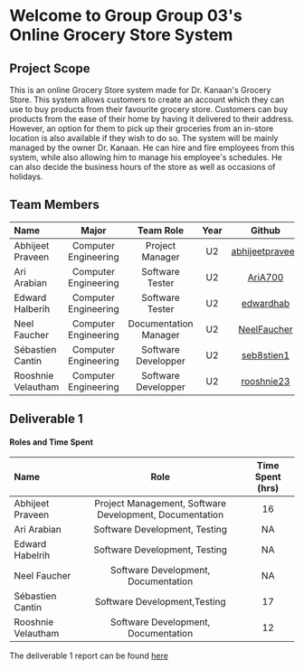 # Welcome to Group Group 03's Online Grocery Store System
## Project Scope
This is an online Grocery Store system made for Dr. Kanaan's Grocery Store. This system allows customers to create an account which they can use to buy products from their favourite grocery store. 
Customers can buy products from the ease of their home by having it delivered to their address. However, an option for them to pick up their groceries from 
an in-store location is also available if they wish to do so. The system will be mainly managed by the owner Dr. Kanaan. He can hire and fire employees from this system, while also allowing him to manage his employee's schedules. 
He can also decide the business hours of the store as well as occasions of holidays. 

## Team Members 
| Name| Major|Team Role| Year |Github|
| :--- |:---: |:---: | :---:| :---:|
|Abhijeet Praveen | Computer Engineering| Project Manager|U2| [abhijeetpraveen](https://github.com/abhijeetpraveen)|
|Ari Arabian | Computer Engineering| Software Tester|U2|[AriA700](https://github.com/AriA700)|
|Edward Halberih     | Computer Engineering| Software Tester|U2|[edwardhab](https://github.com/edwardhab)|
|Neel Faucher | Computer Engineering| Documentation Manager| U2|[NeelFaucher](https://github.com/NeelFaucher)|
|Sébastien Cantin    | Computer Engineering | Software Developper|U2 |[seb8stien1](https://github.com/seb8stien1)|
|Rooshnie Velautham    | Computer Engineering| Software Developper| U2|[rooshnie23](https://github.com/rooshnie23)|

## Deliverable 1 

#### Roles and Time Spent
| Name| Role |Time Spent (hrs)|
| :--- |:---: |:---: |
|Abhijeet Praveen | Project Management, Software Development, Documentation|16| 
|Ari Arabian | Software Development, Testing| NA|
|Edward Habelrih| Software Development, Testing| NA|
|Neel Faucher |Software Development, Documentation| NA|
|Sébastien Cantin| Software Development,Testing | 17|
|Rooshnie Velautham| Software Development, Documentation| 12|

The deliverable 1 report can be found [here](https://github.com/McGill-ECSE321-Winter2022/project-group-group-03/wiki/Deliverable-1-Report)
